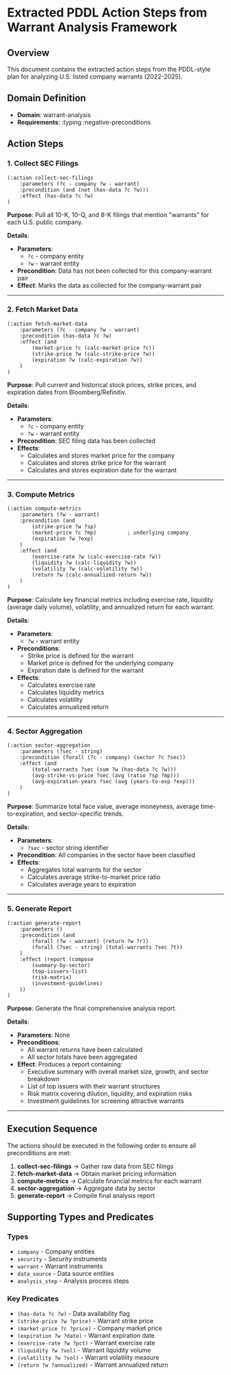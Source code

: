 # Extracted PDDL Action Steps from Warrant Analysis Framework

## Overview
This document contains the extracted action steps from the PDDL-style plan for analyzing U.S. listed company warrants (2022-2025).

## Domain Definition
- **Domain**: warrant-analysis
- **Requirements**: :typing :negative-preconditions

## Action Steps

### 1. Collect SEC Filings
```pddl
(:action collect-sec-filings
    :parameters (?c - company ?w - warrant)
    :precondition (and (not (has-data ?c ?w)))
    :effect (has-data ?c ?w)
)
```
**Purpose**: Pull all 10-K, 10-Q, and 8-K filings that mention "warrants" for each U.S. public company.

**Details**:
- **Parameters**: 
  - `?c` - company entity
  - `?w` - warrant entity
- **Precondition**: Data has not been collected for this company-warrant pair
- **Effect**: Marks the data as collected for the company-warrant pair

---

### 2. Fetch Market Data
```pddl
(:action fetch-market-data
    :parameters (?c - company ?w - warrant)
    :precondition (has-data ?c ?w)
    :effect (and
        (market-price ?c (calc-market-price ?c))
        (strike-price ?w (calc-strike-price ?w))
        (expiration ?w (calc-expiration ?w))
    )
)
```
**Purpose**: Pull current and historical stock prices, strike prices, and expiration dates from Bloomberg/Refinitiv.

**Details**:
- **Parameters**: 
  - `?c` - company entity
  - `?w` - warrant entity
- **Precondition**: SEC filing data has been collected
- **Effects**: 
  - Calculates and stores market price for the company
  - Calculates and stores strike price for the warrant
  - Calculates and stores expiration date for the warrant

---

### 3. Compute Metrics
```pddl
(:action compute-metrics
    :parameters (?w - warrant)
    :precondition (and
        (strike-price ?w ?sp)
        (market-price ?c ?mp)          ; underlying company
        (expiration ?w ?exp)
    )
    :effect (and
        (exercise-rate ?w (calc-exercise-rate ?w))
        (liquidity ?w (calc-liquidity ?w))
        (volatility ?w (calc-volatility ?w))
        (return ?w (calc-annualized-return ?w))
    )
)
```
**Purpose**: Calculate key financial metrics including exercise rate, liquidity (average daily volume), volatility, and annualized return for each warrant.

**Details**:
- **Parameters**: 
  - `?w` - warrant entity
- **Preconditions**: 
  - Strike price is defined for the warrant
  - Market price is defined for the underlying company
  - Expiration date is defined for the warrant
- **Effects**: 
  - Calculates exercise rate
  - Calculates liquidity metrics
  - Calculates volatility
  - Calculates annualized return

---

### 4. Sector Aggregation
```pddl
(:action sector-aggregation
    :parameters (?sec - string)
    :precondition (forall (?c - company) (sector ?c ?sec))
    :effect (and
        (total-warrants ?sec (sum ?w (has-data ?c ?w)))
        (avg-strike-vs-price ?sec (avg (ratio ?sp ?mp)))
        (avg-expiration-years ?sec (avg (years-to-exp ?exp)))
    )
)
```
**Purpose**: Summarize total face value, average moneyness, average time-to-expiration, and sector-specific trends.

**Details**:
- **Parameters**: 
  - `?sec` - sector string identifier
- **Precondition**: All companies in the sector have been classified
- **Effects**: 
  - Aggregates total warrants for the sector
  - Calculates average strike-to-market price ratio
  - Calculates average years to expiration

---

### 5. Generate Report
```pddl
(:action generate-report
    :parameters ()
    :precondition (and
        (forall (?w - warrant) (return ?w ?r))
        (forall (?sec - string) (total-warrants ?sec ?t))
    )
    :effect (report (compose
        (summary-by-sector)
        (top-issuers-list)
        (risk-matrix)
        (investment-guidelines)
    ))
)
```
**Purpose**: Generate the final comprehensive analysis report.

**Details**:
- **Parameters**: None
- **Preconditions**: 
  - All warrant returns have been calculated
  - All sector totals have been aggregated
- **Effect**: Produces a report containing:
  - Executive summary with overall market size, growth, and sector breakdown
  - List of top issuers with their warrant structures
  - Risk matrix covering dilution, liquidity, and expiration risks
  - Investment guidelines for screening attractive warrants

---

## Execution Sequence

The actions should be executed in the following order to ensure all preconditions are met:

1. **collect-sec-filings** → Gather raw data from SEC filings
2. **fetch-market-data** → Obtain market pricing information
3. **compute-metrics** → Calculate financial metrics for each warrant
4. **sector-aggregation** → Aggregate data by sector
5. **generate-report** → Compile final analysis report

## Supporting Types and Predicates

### Types
- `company` - Company entities
- `security` - Security instruments
- `warrant` - Warrant instruments
- `data_source` - Data source entities
- `analysis_step` - Analysis process steps

### Key Predicates
- `(has-data ?c ?w)` - Data availability flag
- `(strike-price ?w ?price)` - Warrant strike price
- `(market-price ?c ?price)` - Company market price
- `(expiration ?w ?date)` - Warrant expiration date
- `(exercise-rate ?w ?pct)` - Warrant exercise rate
- `(liquidity ?w ?vol)` - Warrant liquidity volume
- `(volatility ?w ?vol)` - Warrant volatility measure
- `(return ?w ?annualized)` - Warrant annualized return
